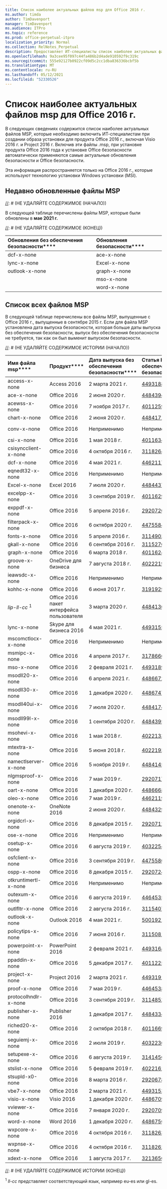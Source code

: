 ```yaml
---
title: Список наиболее актуальных файлов msp для Office 2016 г.
ms.author: timda
author: TimDavenport
manager: TimDavenport
ms.audience: ITPro
ms.topic: reference
ms.prod: office-perpetual-itpro
localization_priority: Normal
ms.collection: RelNotes_Perpetual
description: Предоставляет ИТ-специалисты список наиболее актуальных файлов MSP для бессрочных версий Office 2016 г., Windows установки (MSI)
ms.openlocfilehash: 9a3cee95f097c44fa486b2d4ade910592f9c319c
ms.sourcegitcommit: 555e92127b0922cf09d5c2cc1dba836336bcbf5b
ms.translationtype: MT
ms.contentlocale: ru-RU
ms.lasthandoff: 05/12/2021
ms.locfileid: "52330526"
---
```

# <a name="list-of-the-most-current-msp-files-for-office-2016-products"></a>Список наиболее актуальных файлов msp для Office 2016 г.

В следующих сведениях содержится список наиболее актуальных файлов MSP, которые необходимо включить ИТ-специалистам при создании образа установки для продукта Office 2016 г., включая Visio 2016 г. и Project 2016 г. Включив эти файлы .msp, при установке продукта Office 2016 года к установке Office безопасности автоматически применяются самые актуальные обновления безопасности и Office безопасности.
  
Эта информация распространяется только на Office 2016 г., которые используют технологию установки Windows установки (MSI).
  
## <a name="most-recently-updated-msp-files"></a>Недавно обновленные файлы MSP

[//]: # (НЕ УДАЛЯЙТЕ СОДЕРЖИМОЕ (НАЧАЛО))

В следующей таблице перечислены файлы MSP, которые были обновлены в **мае 2021 г.**

[//]: # (НЕ УДАЛЯЙТЕ СОДЕРЖИМОЕ (КОНЕЦ))

[//]: # (НЕ УДАЛЯЙТЕ ЗАПУСК КОНТЕНТА MSP)

|Обновления без обеспечения безопасности****|Обновления безопасности****|
|:-----|:-----|
|dcf-x-none|ace-x-none|
|lync-x-none|Excel-x-none|
|outlook-x-none|graph-x-none|
| |mso-x-none|
| |word-x-none|

[//]: # (НЕ УДАЛЯТЬ КОНЕЧНЫЙ КОНТЕНТ MSP)

## <a name="list-of-all-msp-files"></a>Список всех файлов MSP

В следующей таблице перечислены все файлы MSP, выпущенные с Office 2016 г., выпущенные в сентябре 2015 г. Если для файла MSP установлена дата выпуска безопасности, которая больше даты выпуска без обеспечения безопасности, выпуск без обеспечения безопасности не требуется, так как он был выменит выпуском безопасности.

[//]: # (НЕ УДАЛЯЙТЕ СОДЕРЖИМОЕ ИСТОРИИ (НАЧАЛО))

|Имя файла msp****|Продукт****|Дата выпуска без обеспечения безопасности****|Статья КБ без обеспечения безопасности****|Дата выпуска безопасности****|Статья KB выпуска безопасности****|Безопасность KB переименовывалась****|
|:-----|:-----|:-----|:-----|:-----|:-----|:-----|
|access-x-none  <br/> |Access 2016  <br/> |2 марта 2021 г.  <br/> |[4493188](https://support.microsoft.com/help/4493188) <br/> |11 августа 2020 г.  <br/> |[4484340](https://support.microsoft.com/help/4484340) <br/> |[4484167](https://support.microsoft.com/help/4484167) <br/> | 
|ace-x-none  <br/>|Office 2016  <br/>|2 июня 2020 г.  <br/>|[4484394](https://support.microsoft.com/help/4484394) <br/>|11 мая 2021 г. <br/>|[4493197](https://support.microsoft.com/help/4493197) <br/>|[4486755](https://support.microsoft.com/help/4486755) <br/>|
|acewss-x-none  <br/> |Office 2016  <br/> |7 ноября 2017 г.  <br/> |[4011259](https://support.microsoft.com/help/4011259) <br/> |Неприменимо  <br/> |Неприменимо  <br/> |Неприменимо  <br/> |
|chart-x-none  <br/> |Office 2016  <br/> |2 июня 2020 г.  <br/> |[4484171](https://support.microsoft.com/help/4484171) <br/> |10 апреля 2018 г.  <br/> |[4018319](https://support.microsoft.com/help/4018319) <br/> |[4011095](https://support.microsoft.com/help/4011095) <br/> |
|conv-x-none  <br/> |Office 2016  <br/> |Неприменимо  <br/> |Неприменимо  <br/> |12 сентября 2017 г.  <br/> |[3213551](https://support.microsoft.com/help/3213551) <br/> |[3203383](https://support.microsoft.com/help/3203383) <br/> |
|csi-x-none  <br/> |Office 2016  <br/> |1 мая 2018 г.  <br/> |[4011634](https://support.microsoft.com/help/4011634) <br/> |Неприменимо  <br/> |Неприменимо  <br/> |Неприменимо  <br/> |
|csisyncclient-x-none  <br/> |Office 2016  <br/> |4 октября 2016 г.  <br/> |[3118264](https://support.microsoft.com/help/3118264) <br/> |Неприменимо  <br/> |Неприменимо  <br/> |Неприменимо  <br/> |
|dcf-x-none  <br/>|Office 2016  <br/>|4 мая 2021 г. <br/>|[4462117](https://support.microsoft.com/help/4462117) <br/>|Неприменимо  <br/>|Неприменимо  <br/>|Неприменимо  <br/>|
|eqnedt32-x-none  <br/> |Office 2016  <br/> |Неприменимо  <br/> |Неприменимо  <br/> |9 января 2018 г.  <br/> |[4011574](https://support.microsoft.com/help/4011574) <br/> |[4011262](https://support.microsoft.com/help/4011262)  <br/> |
|Excel-x-none  <br/>|Excel 2016  <br/>|7 июля 2020 г.  <br/>|[4484437](https://support.microsoft.com/help/4484437) <br/>|11 мая 2021 г. <br/>|[5001918](https://support.microsoft.com/help/5001918) <br/>|[4504721](https://support.microsoft.com/help/4504721) <br/>|
|excelpp-x-none  <br/> |Office 2016  <br/> |3 сентября 2019 г.  <br/> |[4011629](https://support.microsoft.com/help/4011629) <br/> |Неприменимо  <br/> |Неприменимо  <br/> |Неприменимо  <br/> |
|exppdf-x-none  <br/> |Office 2016  <br/> |5 апреля 2016 г.  <br/> |[2920720](https://support.microsoft.com/help/2920720) <br/> |Неприменимо  <br/> |Неприменимо  <br/> |Неприменимо  <br/> |
|filterpack-x-none  <br/> |Office 2016  <br/> |6 октября 2020 г.  <br/> |[4475584](https://support.microsoft.com/help/4475584) <br/> |Неприменимо  <br/> |Неприменимо  <br/> |Неприменимо  <br/> |
|fonts-x-none  <br/> |Office 2016  <br/> |5 апреля 2016 г.  <br/> |[3114903](https://support.microsoft.com/help/3114903) <br/> |Неприменимо  <br/> |Неприменимо  <br/> |Неприменимо  <br/> |
|gkall-x-none  <br/> |Office 2016  <br/> |6 сентября 2016 г.  <br/> |[3115276](https://support.microsoft.com/help/3115276) <br/> |Неприменимо  <br/> |Неприменимо  <br/> |Неприменимо  <br/> |
|graph-x-none  <br/>|Office 2016  <br/>|6 марта 2018 г.  <br/>|[4011624](https://support.microsoft.com/help/4011624) <br/>|11 мая 2021 г. <br/>|[5001923](https://support.microsoft.com/help/5001923) <br/>|[4504724](https://support.microsoft.com/help/4504724) <br/>|
|groove-x-none  <br/> |OneDrive для бизнеса  <br/> |7 августа 2018 г.  <br/> |[4022219](https://support.microsoft.com/help/4022219) <br/> |Неприменимо  <br/> |Неприменимо  <br/> |Неприменимо  <br/> |
|ieawsdc-x-none  <br/> |Office 2016  <br/> |Неприменимо  <br/> |Неприменимо <br/> |13 октября 2015 г.  <br/> |[3085538](https://support.microsoft.com/help/3085538)  <br/> |Неприменимо  <br/> |
|kohhc-x-none  <br/> |Office 2016  <br/> |6 июня 2017 г.  <br/> |[3191929](https://support.microsoft.com/help/3191929) <br/> |Неприменимо  <br/> |Неприменимо  <br/> |Неприменимо  <br/> |
|*lip-ll-cc* <sup>1</sup> <br/> |Office 2016 пакет интерфейса пользователя  <br/> |3 марта 2020 г.  <br/> |[4484136](https://support.microsoft.com/help/4484136) <br/> |Неприменимо  <br/> |Неприменимо  <br/> |Неприменимо  <br/> |
|lync-x-none  <br/>|Skype для бизнеса 2016  <br/>|4 мая 2021 г. <br/>|[4493155](https://support.microsoft.com/help/4493155) <br/>|9 июля 2019 г.  <br/>|[4475545](https://support.microsoft.com/help/4475545) <br/>|[4461473](https://support.microsoft.com/help/4461473)  <br/>|
|mscomctlocx-x-none  <br/> |Office 2016  <br/> |Неприменимо  <br/> |Неприменимо  <br/> |12 января 2016 г.  <br/> |[2920727](https://support.microsoft.com/help/2920727) <br/> |Неприменимо  <br/> |
|msmipc-x-none  <br/> |Office 2016  <br/> |4 апреля 2017 г.  <br/> |[3178666](https://support.microsoft.com/help/3178666) <br/> |Неприменимо  <br/> |Неприменимо  <br/> |Неприменимо  <br/> |
|mso-x-none  <br/>|Office 2016  <br/>|2 февраля 2021 г.  <br/>|[4493189](https://support.microsoft.com/help/4493189) <br/>|11 мая 2021 г. <br/>|[5001920](https://support.microsoft.com/help/5001920) <br/>|[4504722](https://support.microsoft.com/help/4504722) <br/>|
|msodll20-x-none  <br/>|Office 2016  <br/>|6 апреля 2021 г. <br/>|[4486672](https://support.microsoft.com/help/4486672) <br/>|13 июня 2017 г.  <br/>|[3178667](https://support.microsoft.com/help/3178667) <br/>|Неприменимо  <br/>|
|msodll30-x-none  <br/> |Office 2016  <br/> |1 декабря 2020 г.  <br/> |[4486747](https://support.microsoft.com/help/4486747) <br/> |12 сентября 2017 г.  <br/> |[4011126](https://support.microsoft.com/help/4011126) <br/> |[3213545](https://support.microsoft.com/help/3213545)  <br/> |
|msodll40ui-x-none  <br/> |Office 2016  <br/> |7 июля 2020 г.  <br/> |[4484174](https://support.microsoft.com/help/4484174) <br/> |10 мая 2016 г.  <br/> |[3115103](https://support.microsoft.com/help/3115103) <br/> |Неприменимо  <br/> |
|msodll99l-x-none  <br/> |Office 2016  <br/> |1 сентября 2020 г.  <br/> |[4484395](https://support.microsoft.com/help/4484395) <br/> |9 июля 2019 г.  <br/> |[4475514](https://support.microsoft.com/help/4475514) <br/> |[4011622](https://support.microsoft.com/help/4011622) <br/> |
|msohevi-x-none  <br/> |Office 2016  <br/> |1 мая 2018 г.  <br/> |[4022133](https://support.microsoft.com/help/4022133) <br/> |8 января 2019 г.  <br/> |[4022162](https://support.microsoft.com/help/4022162)  <br/> |Неприменимо  <br/> |
|mtextra-x-none  <br/> |Office 2016  <br/> |5 июня 2018 г.  <br/> |[4022193](https://support.microsoft.com/help/4022193) <br/> |Неприменимо  <br/> |Неприменимо  <br/> |Неприменимо  <br/> |
|namectlserver-x-none  <br/> |Office 2016  <br/> |5 ноября 2019 г.  <br/> |[4484145](https://support.microsoft.com/help/4484145) <br/> |Неприменимо  <br/> |Неприменимо  <br/> |Неприменимо  <br/> |
|nlgmsproof-x-none  <br/> |Office 2016  <br/> |7 мая 2019 г.  <br/> |[2920717](https://support.microsoft.com/help/2920717) <br/> |Неприменимо  <br/> |Неприменимо  <br/> |Неприменимо  <br/> |
|oart-x-none  <br/> |Office 2016  <br/> |1 декабря 2020 г.  <br/> |[4486668](https://support.microsoft.com/help/4486668) <br/> |10 апреля 2018 г.  <br/> |[4011628](https://support.microsoft.com/help/4011628) <br/> |[3203474](https://support.microsoft.com/help/3203474) <br/> |
|oleo-x-none  <br/> |Office 2016  <br/> |7 мая 2019 г.  <br/> |[4462119](https://support.microsoft.com/help/4462119) <br/> |Неприменимо  <br/> |Неприменимо  <br/> |Неприменимо  <br/> |
|onenote-x-none  <br/> |OneNote 2016  <br/> |2 июня 2020 г.  <br/> |[4484329](https://support.microsoft.com/help/4484329) <br/> |9 августа 2016 г.  <br/> |[3115419](https://support.microsoft.com/help/3115419) <br/> |[3114862](https://support.microsoft.com/help/3114862)  <br/> |
|orgidcrl-x-none  <br/> |Office 2016  <br/> |8 декабря 2015 г.  <br/> |[2920712](https://support.microsoft.com/help/2920712) <br/> |Неприменимо  <br/> |Неприменимо  <br/> |Неприменимо  <br/> |
|ose-x-none  <br/> |Office 2016  <br/> |Неприменимо  <br/> |Неприменимо  <br/> |10 июля 2018 г.  <br/> |[4022176](https://support.microsoft.com/help/4022176) <br/> |[4011237](https://support.microsoft.com/help/4011237) <br/> |
|osetup-x-none  <br/> |Office 2016  <br/> |6 августа 2019 г.  <br/> |[4032254](https://support.microsoft.com/help/4032254) <br/>  |10 июля 2018 г.  <br/> |[4022172](https://support.microsoft.com/help/4022172) <br/> |[4011239](https://support.microsoft.com/help/4011239) <br/> |
|osfclient-x-none  <br/> |Office 2016  <br/> |3 сентября 2019 г.  <br/> |[4475580](https://support.microsoft.com/help/4475580) <br/> |9 июля 2019 г.  <br/> |[4464534](https://support.microsoft.com/help/4464534)  <br/> |Неприменимо  <br/> |
|ospp-x-none  <br/> |Office 2016  <br/> |8 декабря 2015 г.  <br/> |[2920724](https://support.microsoft.com/help/2920724) <br/> |Неприменимо  <br/> |Неприменимо  <br/> |Неприменимо  <br/> |
|otkruntimertl-x-none  <br/> |Office 2016  <br/> |Неприменимо  <br/> |Неприменимо  <br/> |8 марта 2016 г.  <br/> |[3114690](https://support.microsoft.com/help/3114690) <br/> |Неприменимо  <br/> |
|outexum-x-none  <br/> |Office 2016  <br/> |6 августа 2019 г.  <br/> |[4464535](https://support.microsoft.com/help/4464535) <br/> |Неприменимо  <br/> |Неприменимо  <br/> |Неприменимо  <br/> |
|outlfltr-x-none  <br/> |Office 2016  <br/> |2 августа 2016 г.  <br/> |[3115407](https://support.microsoft.com/help/3115407) <br/> |Неприменимо  <br/> |Неприменимо  <br/> |Неприменимо  <br/> |
|outlook-x-none  <br/>|Outlook 2016  <br/>|4 мая 2021 г. <br/>|[5001921](https://support.microsoft.com/help/5001921) <br/>|13 апреля 2021 г. <br/>|[4504712](https://support.microsoft.com/help/4504712) <br/>|[4486748](https://support.microsoft.com/help/4486748) <br/>|
|policytips-x-none  <br/> |Office 2016  <br/> |7 июня 2016 г.  <br/> |[3115081](https://support.microsoft.com/help/3115081) <br/> |Неприменимо  <br/> |Неприменимо  <br/> |Неприменимо  <br/> |
|powerpoint-x-none  <br/> |PowerPoint 2016  <br/> |2 февраля 2021 г.  <br/> |[4493164](https://support.microsoft.com/help/4493164) <br/> |9 марта 2021 г.  <br/> |[4493224](https://support.microsoft.com/help/4493224) <br/> |[4484393](https://support.microsoft.com/help/4484393) <br/> |
|ppaddin-x-none  <br/> |Office 2016  <br/> |5 декабря 2017 г.  <br/> |[4011225](https://support.microsoft.com/help/4011225) <br/> |Неприменимо  <br/> |Неприменимо  <br/> |Неприменимо  <br/> |
|project-x-none  <br/> |Project 2016  <br/> |2 марта 2021 г.  <br/> |[4493191](https://support.microsoft.com/help/4493191) <br/> |14 июля 2020 г.  <br/> |[4484441](https://support.microsoft.com/help/4484441) <br/>|[4484399](https://support.microsoft.com/help/4484399) <br/> |
|proof-x-none  <br/> |Office 2016  <br/> |7 мая 2019 г.  <br/> |[4464538](https://support.microsoft.com/help/4464538) <br/> |Неприменимо  <br/> |Неприменимо  <br/> |Неприменимо  <br/> |
|protocolhndlr-x-none  <br/> |Office 2016  <br/> |3 сентября 2019 г.  <br/> |[3114852](https://support.microsoft.com/help/3114852) <br/> |Неприменимо  <br/> |Неприменимо  <br/> |Неприменимо  <br/> |
|publisher-x-none  <br/> |Publisher 2016  <br/> |1 декабря 2017 г.  <br/> |[4484334](https://support.microsoft.com/help/4484334) <br/> |14 апреля 2020 г.  <br/> |[4011097](https://support.microsoft.com/help/4011097) <br/> |[2920680](https://support.microsoft.com/help/2920680) <br/> |
|riched20-x-none  <br/> |Office 2016  <br/> |2 октября 2018 г.  <br/> |[4011669](https://support.microsoft.com/help/4011669) <br/> |Неприменимо  <br/> |Неприменимо  <br/> |Неприменимо  <br/> |
|seguiemj-x-none  <br/> |Office 2016  <br/> |2 июля 2019 г.  <br/> |[4032236](https://support.microsoft.com/help/4032236) <br/> |Неприменимо  <br/> |Неприменимо  <br/> |Неприменимо  <br/> ||
|setupexe-x-none  <br/> |Office 2016  <br/> |6 августа 2019 г.  <br/> |[3141456](https://support.microsoft.com/help/3141456) <br/> |Неприменимо  <br/> |Неприменимо  <br/> |Неприменимо  <br/> |
|stslist-x-none  <br/> |Office 2016  <br/> |5 февраля 2019 г.  <br/> |[4022161](https://support.microsoft.com/help/4022161) <br/> |Неприменимо  <br/> |Неприменимо  <br/> |Неприменимо  <br/> |
|stsupld-x0-none  <br/> |Office 2016  <br/> |8 марта 2016 г.  <br/> |[2920678](https://support.microsoft.com/help/2920678) <br/> |Неприменимо  <br/> |Неприменимо  <br/> |Неприменимо  <br/> |
|vbe7-x-none  <br/> |Office 2016  <br/> |2 марта 2021 г.  <br/> |[4493153](https://support.microsoft.com/help/4493153) <br/> |13 октября 2020 г.  <br/> |[4484417](https://support.microsoft.com/help/4484417) <br/> |[3128012](https://support.microsoft.com/help/3128012) <br/> |
|visio-x-none  <br/> |Visio 2016  <br/> |1 декабря 2020 г.  <br/> |[4486709](https://support.microsoft.com/help/4486709) <br/> |9 марта 2021 г.  <br/> |[4493151](https://support.microsoft.com/help/4493151) <br/> |[4484244](https://support.microsoft.com/help/4484244) <br/> |
|vviewer-x-none  <br/> |Office 2016  <br/> |7 января 2020 г.  <br/> |[2920709](https://support.microsoft.com/help/2920709) <br/> |Неприменимо  <br/> |Неприменимо  <br/> |Неприменимо  <br/> |
|word-x-none  <br/>|Word 2016  <br/>|1 декабря 2020 г.  <br/>|[4486756](https://support.microsoft.com/help/4486756) <br/>|11 мая 2021 г. <br/>|[5001919](https://support.microsoft.com/help/5001919) <br/>|[4493198](https://support.microsoft.com/help/4493198) <br/>|
|wxpcore-x-none  <br/> |Office 2016  <br/> |4 октября 2016 г.  <br/> |[3118263](https://support.microsoft.com/help/3118263) <br/> |Неприменимо  <br/> |Неприменимо  <br/> |Неприменимо  <br/> |
|wxpnse-x-none  <br/> |Office 2016  <br/> |4 октября 2016 г.  <br/> |[3118262](https://support.microsoft.com/help/3118262) <br/> |Неприменимо  <br/> |Неприменимо  <br/> |Неприменимо  <br/> |
|xdext-x-none  <br/> |Office 2016  <br/> |1 августа 2017 г.  <br/> |[3213650](https://support.microsoft.com/help/3213650) <br/> |Неприменимо  <br/> |Неприменимо  <br/> |Неприменимо  <br/> |

[//]: # (НЕ УДАЛЯЙТЕ СОДЕРЖИМОЕ ИСТОРИИ (КОНЕЦ))

<sup>1</sup> *ll-cc*  представляет соответствующий язык, например eu-es или gl-es. 
  

